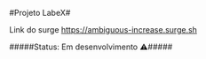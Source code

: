 #Projeto LabeX#


Link do surge <https://ambiguous-increase.surge.sh>

#####Status: Em desenvolvimento ⚠️#####




